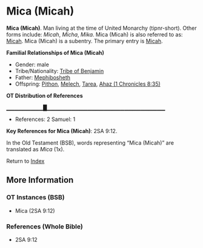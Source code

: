 # Mica (Micah)
**Mica (Micah)**. 
Man living at the time of United Monarchy (tipnr-short). 
Other forms include: 
*Micah*, *Micha*, *Mika*. 
Mica (Micah) is also referred to as: 
[Micah](Micah.2.md). 
Mica (Micah) is a subentry. The primary entry is 
[Micah](Micah.2.md). 




**Familial Relationships of Mica (Micah)**


* Gender: male
* Tribe/Nationality: [Tribe of Benjamin](../../../groups/md/acai/Benjamin.md)
* Father: [Mephibosheth](Mephibosheth.md)
* Offspring: [Pithon](Pithon.md), [Melech](Melech.md), [Tarea](Tarea.md), [Ahaz (1 Chronicles 8:35)](Ahaz.2.md)


**OT Distribution of References**

▁▁▁▁▁▁▁▁▁█▁▁▁▁▁▁▁▁▁▁▁▁▁▁▁▁▁▁▁▁▁▁▁▁▁▁▁▁▁
* References: 2 Samuel: 1



**Key References for Mica (Micah)**: 
2SA 9:12. 


In the Old Testament (BSB), words representing “Mica (Micah)” are translated as 
*Mica* (1x). 




Return to [Index](00-Index.md)

## More Information

### OT Instances (BSB)

* Mica (2SA 9:12)



### References (Whole Bible)

* 2SA 9:12



